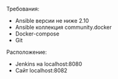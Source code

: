 Требования:
- Ansible версии не ниже 2.10
- Ansible коллекция community.docker
- Docker-compose
- Git

Расположение:
- Jenkins на localhost:8080
- Сайт localhost:8082
